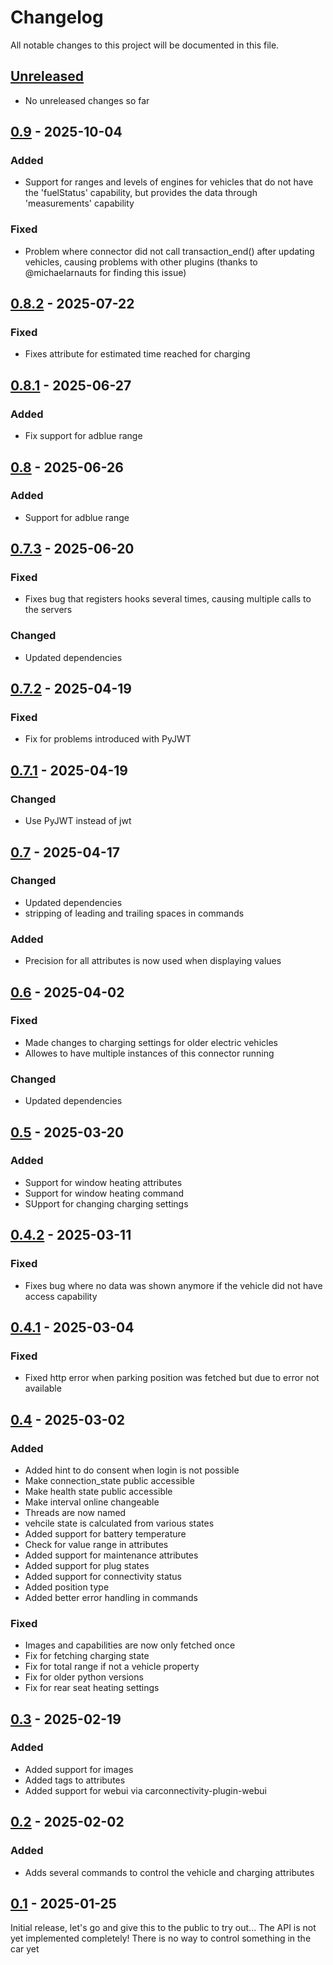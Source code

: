 # Changelog

All notable changes to this project will be documented in this file.

## [Unreleased]
- No unreleased changes so far

## [0.9] - 2025-10-04
### Added
- Support for ranges and levels of engines for vehicles that do not have the 'fuelStatus' capability, but provides the data through 'measurements' capability
### Fixed
- Problem where connector did not call transaction_end() after updating vehicles, causing problems with other plugins (thanks to @michaelarnauts for finding this issue)

## [0.8.2] - 2025-07-22
### Fixed
- Fixes attribute for estimated time reached for charging

## [0.8.1] - 2025-06-27
### Added
- Fix support for adblue range

## [0.8] - 2025-06-26
### Added
- Support for adblue range

## [0.7.3] - 2025-06-20
### Fixed
- Fixes bug that registers hooks several times, causing multiple calls to the servers

### Changed
- Updated dependencies

## [0.7.2] - 2025-04-19
### Fixed
- Fix for problems introduced with PyJWT

## [0.7.1] - 2025-04-19
### Changed
- Use PyJWT instead of jwt

## [0.7] - 2025-04-17
### Changed
- Updated dependencies
- stripping of leading and trailing spaces in commands

### Added
- Precision for all attributes is now used when displaying values

## [0.6] - 2025-04-02
### Fixed
- Made changes to charging settings for older electric vehicles
- Allowes to have multiple instances of this connector running

### Changed
- Updated dependencies

## [0.5] - 2025-03-20
### Added
- Support for window heating attributes
- Support for window heating command
- SUpport for changing charging settings

## [0.4.2] - 2025-03-11
### Fixed
- Fixes bug where no data was shown anymore if the vehicle did not have access capability

## [0.4.1] - 2025-03-04
### Fixed
- Fixed http error when parking position was fetched but due to error not available

## [0.4] - 2025-03-02
### Added
- Added hint to do consent when login is not possible
- Make connection_state public accessible
- Make health state public accessible
- Make interval online changeable
- Threads are now named
- vehcile state is calculated from various states
- Added support for battery temperature
- Check for value range in attributes
- Added support for maintenance attributes
- Added support for plug states
- Added support for connectivity status
- Added position type
- Added better error handling in commands

### Fixed
- Images and capabilities are now only fetched once
- Fix for fetching charging state
- Fix for total range if not a vehicle property
- Fix for older python versions
- Fix for rear seat heating settings

## [0.3] - 2025-02-19
### Added
- Added support for images
- Added tags to attributes
- Added support for webui via carconnectivity-plugin-webui

## [0.2] - 2025-02-02
### Added
- Adds several commands to control the vehicle and charging attributes

## [0.1] - 2025-01-25
Initial release, let's go and give this to the public to try out...
The API is not yet implemented completely! There is no way to control something in the car yet

[unreleased]: https://github.com/tillsteinbach/CarConnectivity-connector-volkswagen/compare/v0.9...HEAD
[0.9]: https://github.com/tillsteinbach/CarConnectivity-connector-volkswagen/releases/tag/v0.9
[0.8.2]: https://github.com/tillsteinbach/CarConnectivity-connector-volkswagen/releases/tag/v0.8.2
[0.8.1]: https://github.com/tillsteinbach/CarConnectivity-connector-volkswagen/releases/tag/v0.8.1
[0.8]: https://github.com/tillsteinbach/CarConnectivity-connector-volkswagen/releases/tag/v0.8
[0.7.3]: https://github.com/tillsteinbach/CarConnectivity-connector-volkswagen/releases/tag/v0.7.3
[0.7.2]: https://github.com/tillsteinbach/CarConnectivity-connector-volkswagen/releases/tag/v0.7.2
[0.7.1]: https://github.com/tillsteinbach/CarConnectivity-connector-volkswagen/releases/tag/v0.7.1
[0.7]: https://github.com/tillsteinbach/CarConnectivity-connector-volkswagen/releases/tag/v0.7
[0.6]: https://github.com/tillsteinbach/CarConnectivity-connector-volkswagen/releases/tag/v0.6
[0.5]: https://github.com/tillsteinbach/CarConnectivity-connector-volkswagen/releases/tag/v0.5
[0.4.2]: https://github.com/tillsteinbach/CarConnectivity-connector-volkswagen/releases/tag/v0.4.2
[0.4.1]: https://github.com/tillsteinbach/CarConnectivity-connector-volkswagen/releases/tag/v0.4.1
[0.4]: https://github.com/tillsteinbach/CarConnectivity-connector-volkswagen/releases/tag/v0.4
[0.3]: https://github.com/tillsteinbach/CarConnectivity-connector-volkswagen/releases/tag/v0.3
[0.2]: https://github.com/tillsteinbach/CarConnectivity-connector-volkswagen/releases/tag/v0.2
[0.1]: https://github.com/tillsteinbach/CarConnectivity-connector-volkswagen/releases/tag/v0.1
